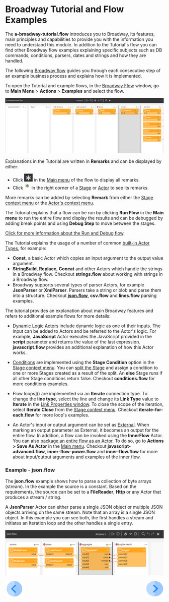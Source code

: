 # Broadway Tutorial and Flow Examples
The **a-broadway-tutorial.flow** introduces you to Broadway, its features, main principles and capabilities to provide you with the information you need to understand this module. In addition to the Tutorial's flow you can find other Broadway flow examples explaining specific subjects such as DB commands, conditions, parsers, dates and strings and how they are handled.

The following [Broadway flow](16_broadway_flow_overview.md) guides you through each consecutive step of an example business process and explains how it is implemented.

To open the Tutorial and example flows, in the [Broadway Flow](18_broadway_flow_window.md#main-menu) window, go to **Main Menu** > **Actions** > **Examples** and select the flow.

![image](images/99_17_01_tutorial.PNG)

Explanations in the Tutorial are written in **Remarks** and can be displayed by either:
- Click ![image](images/99_17_main_ast.PNG) in the [Main menu](18_broadway_flow_window.md#main-menu) of the flow to display all remarks.
- Click ![image](images/99_17_green_ast.PNG) in the right corner of a [Stage](19_broadway_flow_stages.md) or [Actor](04_built_in_actor_types.md) to see its remarks.

More remarks can be added by selecting **Remark** from either the [Stage context menu](18_broadway_flow_window.md#stage-context-menu) or the [Actor's context menu](18_broadway_flow_window.md#actor-context-menu).

The Tutorial explains that a flow can be run by clicking **Run Flow** in the **Main menu** to run the entire flow and display the results and can be debugged by adding break points and using **Debug Step** to move between the stages.

[Click for more information about the Run and Debug flow](25_broadway_flow_window_run_and_debug_flow.md).

The Tutorial explains the usage of a number of common [built-in Actor Types](04_built_in_actor_types.md), for example:

- **Const**, a basic Actor which copies an input argument to the output value argument.
- **StringBuild**, **Replace**, **Concat** and other Actors which handle the strings in a Broadway flow. Checkout **strings.flow** about working with strings in a Broadway flow.
- Broadway supports several types of parser Actors, for example **JsonParser** or **XmlParser**. Parsers take a string or blob and parse them into a structure. Checkout [**json.flow**](17_tutorial_and_flow_examples.md#example---jsonflow), **csv.flow** and **lines.flow** parsing examples.

The tutorial provides an explanation about main Broadway features and refers to additional example flows for more details:

- [Dynamic Logic Actors](<!--Link to 6-Edit Actors - Dynamic actors-->) include dynamic logic as one of their inputs. The input can be added to Actors and be referred to the Actor's logic. For example, **JavaScript** Actor executes the JavaScript provided in the **script** parameter and returns the value of the last expression.  **javascript.flow** provides an additional explanation of how this Actor works.

- [Conditions](19_broadway_flow_stages.md#what-is-a-stage-condition) are implemented using the **Stage Condition** option in the [Stage context menu](18_broadway_flow_window.md#stage-context-menu). You can [split the Stage](19_broadway_flow_stages.md#how-do-i-split-or-merge-the-stages) and assign a condition to one or more Stages created as a result of the split. An **else** Stage runs if all other Stage conditions return false. Checkout **conditions.flow** for more conditions examples.

- Flow loops](<!--Link to 22-Flow Loops-->) are implemented via an **Iterate** connection type. To change the **line type**, select the line and change its **Link Type** value to **Iterate** in the [Link Properties window](20_broadway_flow_linking_actors.md#link-object-properties). To close the scope of the iteration, select **Iterate Close** from the [Stage context menu](18_broadway_flow_window.md#stage-context-menu). Checkout **iterate-for-each.flow** for more loop's examples.

- An Actor's input or output argument can be set as [External](03_broadway_actor_window.md#actors-inputs-and-outputs). When marking an output parameter as External, it becomes an output for the entire flow. In addition, a flow can be invoked using the **InnerFlow** Actor. You can also [package an entire flow as an Actor](<!-- Add link to 23-Inner flow-->). To do so, go to **Actions > Save As Actor** in the [Main menu](18_broadway_flow_window.md#main-menu). Checkout **javascript-advanced.flow**, **inner-flow-power.flow** and **inner-flow.flow** for more about input/output arguments and examples of the inner flow.  

### Example - json.flow

The **json.flow** example shows how to parse a collection of byte arrays (stream). In the example the source is a constant. Based on the requirements, the source can be set to a **FileReader**, **Http** or any Actor that produces a stream / string.

A **JsonParser** Actor can either parse a single JSON object or multiple JSON objects arriving on the same stream. Note that an array is a single JSON object. In this example you can see both, the first handles a stream and initiates an Iteration loop and the other handles a single entry.

![image](images/99_17_02_tutorial.PNG)

[![Previous](/articles/images/Previous.png)](16_broadway_flow_overview.md)[<img align="right" width="60" height="54" src="/articles/images/Next.png">](18_broadway_flow_window.md)
